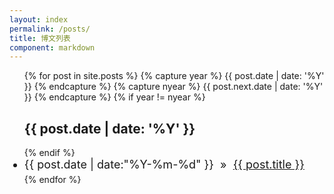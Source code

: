 ```yaml
---
layout: index
permalink: /posts/
title: 博文列表
component: markdown
---
```

<style type="text/css">
  .sticky h4 {
    font-size: 26px;
  }
  .sticky {
    font-size: 18px;
    margin-top: 35px;
    margin-bottom: 35px;
  }
  #posts-archive-list li {
    font-size: 18px;
    margin-bottom: 5px;
  }
  #posts-archive-list li .disqus-comment-count{
    font-size: .8em;
  }
</style>

<ul class="list-unstyled" id="posts-archive-list">
    {% for post in site.posts %}
    {% capture year %} {{ post.date | date: '%Y' }} {% endcapture %}
    {% capture nyear %} {{ post.next.date | date: '%Y' }} {% endcapture %}
    {% if year != nyear %}
      <h2>{{ post.date | date: '%Y' }}</h2>
      {% endif %}
      <li tags="{%for tag in post.tags%}{{tag}} {%endfor%}">
        <span>{{ post.date | date:"%Y-%m-%d" }}</span>
        <span>&nbsp;&raquo;&nbsp;</span>
        <a href="{{ post.url }}">
          <span>{{ post.title }}</span>
          <span class="disqus-comment-count" data-disqus-identifier="{{post.url}}"></span>
        </a>
      </li>
  {% endfor %} 
</ul>
<script id="dsq-count-scr" src="//xujinkai.disqus.com/count.js" async></script>
